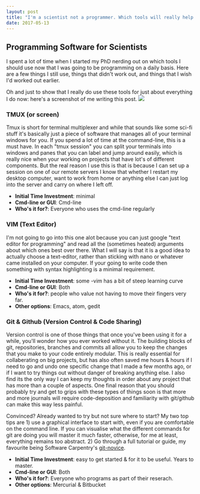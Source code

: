 ```yaml
---
layout: post
title: "I'm a scientist not a programmer. Which tools will really help me writing code?"
date: 2017-05-13
---
```


## Programming Software for Scientists
I spent a lot of time when I started my PhD nerding out on which tools I should use now that I was going to be programming on a daily basis. Here are a few things I still use, things that didn't work out, and things that I wish I'd worked out earlier.

Oh and just to show that I really do use these tools for just about everything I do now: here's a screenshot of me writing this post.
<img src="../../assets/images.sshot-tools.png">

### TMUX (or screen)
Tmux is short for terminal multiplexer and while that sounds like some sci-fi stuff it's basically just a piece of software that manages all of your terminal windows for you. If you spend a lot of time at the command-line, this is a must have. In each "tmux session" you can split your terminals into windows and panes that you can label and jump around easily, which is really nice when your working on projects that have lot's of different components. But the real reason I use this is that is because I can set up a session on one of our remote servers I know that whether I restart my desktop computer, want to work from home or anything else I can just log into the server and carry on where I left off.
- **Initial Time Investment**: minimal
- **Cmd-line or GUI**: Cmd-line
- **Who's it for?**: Everyone who uses the cmd-line regularly

### VIM (Text Editor)
I'm not going to go into this one alot because you can just google "text editor for programming" and read all the (sometimes heated) arguments about which ones best over there. What I will say is that it is a good idea to actually choose a text-editor, rather than sticking with nano or whatever came installed on your computer. If your going to write code then something with syntax highlighting is a minimal requirement.
- **Initial Time Investment**: some -vim has a bit of steep learning curve
- **Cmd-line or GUI**: Both
- **Who's it for?**: people who value not having to move their fingers very far.
- **Other options**: Emacs, atom, gedit

### Git & Github (Version Control & Code Sharing)
Version control is one of those things that once you've been using it for a while, you'll wonder how you ever worked without it. The building blocks of git, repositories, branches and commits all allow you to keep the changes that you make to your code entirely modular. This is really essential for collaberating on big projects, but has also often saved me hours & hours if I need to go and undo one specific change that I made a few months ago, or if I want to try things out without danger of breaking anything else. I also find its the only way I can keep my thoughts in order about any project that has more than a couple of aspects. One final reason that you should probably try and get to grips with these types of things soon is that more and more journals will require code-deposition and familiarity with git/github can make this way less painful.

Convinced? Already wanted to try but not sure where to start? My two top tips are 1) use a graphical interface to start with, even if you are comfortable on the command line. If you can visualise what the different commands for git are doing you will master it much faster, otherwise, for me at least, everything remains too abstract. 2) Go through a full tutorial or guide, my favourite being Software Carpentry's [git-novice](https://swcarpentry.github.io/git-novice).
- **Initial Time Investment**: easy to get started & for it to be useful. Years to master.
- **Cmd-line or GUI**: Both
- **Who's it for?**: Everyone who programs as part of their reserach.
- **Other options**: Mercurial & Bitbucket
